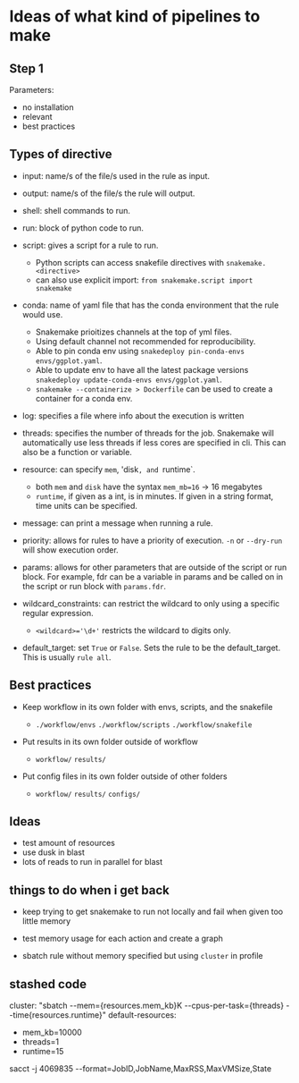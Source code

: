 # Ideas of what kind of pipelines to make

## Step 1

Parameters:
- no installation
- relevant
- best practices

## Types of directive
- input: name/s of the file/s used in the rule as input.

- output: name/s of the file/s the rule will output.

- shell: shell commands to run.

- run: block of python code to run.

- script: gives a script for a rule to run.
    - Python scripts can access snakefile directives with `snakemake.<directive>`
    - can also use explicit import: `from snakemake.script import snakemake`

- conda: name of yaml file that has the conda environment that the rule would use.
    - Snakemake prioitizes channels at the top of yml files.
    - Using default channel not recommended for reproducibility.
    - Able to pin conda env using `snakedeploy pin-conda-envs envs/ggplot.yaml`.
    - Able to update env to have all the latest package versions `snakedeploy update-conda-envs envs/ggplot.yaml`.
    - `snakemake --containerize > Dockerfile` can be used to create a container for a conda env.

- log: specifies a file where info about the execution is written

- threads: specifies the number of threads for the job. Snakemake will automatically use less threads if less cores are specified in cli. This can also be a function or variable.

- resource: can specify `mem`, 'disk`, and `runtime`.
    - both `mem` and `disk` have the syntax `mem_mb=16` -> 16 megabytes
    - `runtime`, if given as a int, is in minutes. If given in a string format, time units can be specified.

- message: can print a message when running a rule.

- priority: allows for rules to have a priority of execution. `-n` or `--dry-run` will show execution order.

- params: allows for other parameters that are outside of the script or run block. For example, fdr can be a variable in params and be called on in the script or run block with `params.fdr`.

- wildcard_constraints: can restrict the wildcard to only using a specific regular expression.
    - `<wildcard>='\d+'` restricts the wildcard to digits only.

- default_target: set `True` or `False`. Sets the rule to be the default_target. This is usually `rule all`.

## Best practices
- Keep workflow in its own folder with envs, scripts, and the snakefile
    - `./workflow/envs` `./workflow/scripts` `./workflow/snakefile`

- Put results in its own folder outside of workflow
    - `workflow/` `results/`

- Put config files in its own folder outside of other folders
    - `workflow/` `results/` `configs/`

## Ideas
- test amount of resources
- use dusk in blast
- lots of reads to run in parallel for blast


## things to do when i get back
- keep trying to get snakemake to run not locally and fail when given too little memory

- test memory usage for each action and create a graph

- sbatch rule without memory specified but using `cluster` in profile

## stashed code
cluster: "sbatch --mem={resources.mem_kb}K --cpus-per-task={threads} --time{resources.runtime}"
default-resources:
  - mem_kb=10000
  - threads=1
  - runtime=15

sacct -j 4069835 --format=JobID,JobName,MaxRSS,MaxVMSize,State
